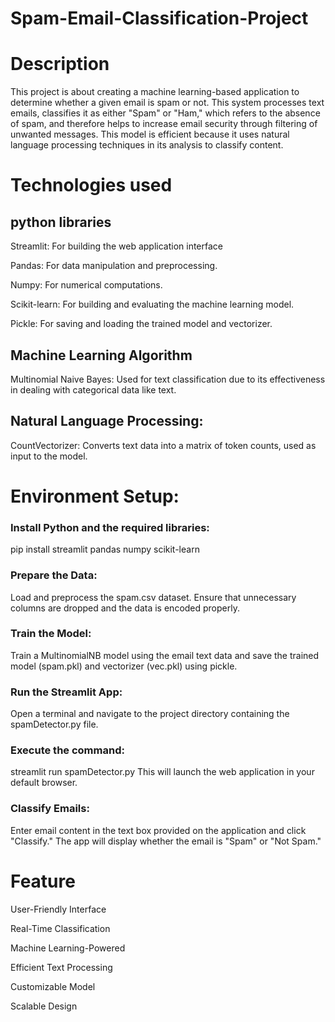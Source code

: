 # Spam-Email-Classification-Project
<h1>Description</h1>
<p>This project is about creating a machine learning-based application to determine whether a given email is spam or not. This system processes text emails, classifies it as either "Spam" or "Ham," which refers to the absence of spam, and therefore helps to increase email security through filtering of unwanted messages. This model is efficient because it uses natural language processing techniques in its analysis to classify content.</p>
<h1>Technologies used</h1>
<h2>python libraries</h2>
<p>Streamlit: For building the web application interface</p>
<p>Pandas: For data manipulation and preprocessing.</p>
<p>Numpy: For numerical computations.</p>
<p>Scikit-learn: For building and evaluating the machine learning model.</p>
<p>Pickle: For saving and loading the trained model and vectorizer.</p>
<h2>Machine Learning Algorithm</h2>
<p>Multinomial Naive Bayes: Used for text classification due to its effectiveness in dealing with categorical data like text.</p>
<h2>Natural Language Processing:</h2>
<p>CountVectorizer: Converts text data into a matrix of token counts, used as input to the model.</p>
<h1>Environment Setup:</h1>
<h3>Install Python and the required libraries:</h3>
<p>pip install streamlit pandas numpy scikit-learn</p>
<h3>Prepare the Data:</h3>
<p>Load and preprocess the spam.csv dataset. Ensure that unnecessary columns are dropped and the data is encoded properly.</p>
<h3>Train the Model:</h3>
<p>Train a MultinomialNB model using the email text data and save the trained model (spam.pkl) and vectorizer (vec.pkl) using pickle.</p>
<h3>Run the Streamlit App:</h3>
<p>Open a terminal and navigate to the project directory containing the spamDetector.py file.</p>
<h3>Execute the command:</h3>
<p>streamlit run spamDetector.py
This will launch the web application in your default browser.</p>
<h3>Classify Emails:</h3>
<p>Enter email content in the text box provided on the application and click "Classify." The app will display whether the email is "Spam" or "Not Spam."</p>
<h1>Feature</h1>
<p>User-Friendly Interface</p>
<p>Real-Time Classification</p>
<p>Machine Learning-Powered</p>
<p>Efficient Text Processing</p>
<p>Customizable Model</p>
<p>Scalable Design</p>
